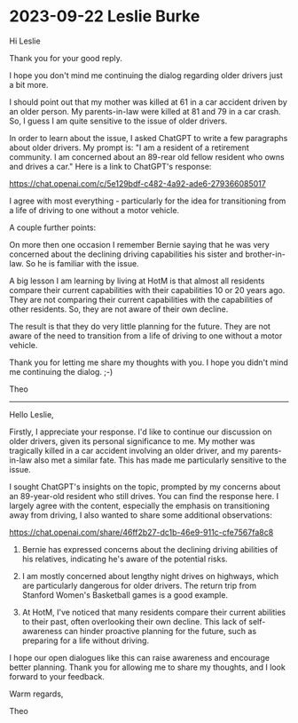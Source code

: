 # 2023-09-22 Leslie Burke

Hi Leslie

Thank you for your good reply.

I hope you don't mind me continuing the dialog regarding older drivers just a bit more.

I should point out that my mother was killed at 61 in a car accident driven by an older person. My parents-in-law were killed at 81 and 79 in a car crash. So, I guess I am quite sensitive to the issue of older drivers.

In order to learn about the issue, I asked ChatGPT to write a few paragraphs about older drivers. My prompt is: "I am a resident of a retirement community. I am concerned about an 89-rear old fellow resident who owns and drives a car." Here is a link to ChatGPT's response:

https://chat.openai.com/c/5e129bdf-c482-4a92-ade6-279366085017

I agree with most everything - particularly for the idea for transitioning from a life of driving to one without a motor vehicle.

A couple further points:

On more then one occasion I remember Bernie saying that he was very concerned about the declining driving capabilities his sister and brother-in-law. So he is familiar with the issue.

A big lesson I am learning by living at HotM is that almost all residents compare their current capabilities with their capabilities 10 or 20 years ago. They are not comparing their current capabilities with the capabilities of other residents. So, they are not aware of their own decline.

The result is that they do very little planning for the future. They are not aware of the need to transition from a life of driving to one without a motor vehicle.

Thank you for letting me share my thoughts with you. I hope you didn't mind me continuing the dialog. ;-)

Theo

***

Hello Leslie,

Firstly, I appreciate your response. I'd like to continue our discussion on older drivers, given its personal significance to me. My mother was tragically killed in a car accident involving an older driver, and my parents-in-law also met a similar fate. This has made me particularly sensitive to the issue.

I sought ChatGPT's insights on the topic, prompted by my concerns about an 89-year-old resident who still drives. You can find the response here. I largely agree with the content, especially the emphasis on transitioning away from driving, I also wanted to share some additional observations:

https://chat.openai.com/share/46ff2b27-dc1b-46e9-911c-cfe7567fa8c8

1. Bernie has expressed concerns about the declining driving abilities of his relatives, indicating he's aware of the potential risks.

2. I am mostly concerned about lengthy night drives on highways, which are particularly dangerous for older drivers. The return trip from Stanford Women's Basketball games is a good example.

3. At HotM, I've noticed that many residents compare their current abilities to their past, often overlooking their own decline. This lack of self-awareness can hinder proactive planning for the future, such as preparing for a life without driving.

I hope our open dialogues like this can raise awareness and encourage better planning. Thank you for allowing me to share my thoughts, and I look forward to your feedback.

Warm regards,

Theo


